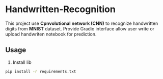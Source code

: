 # Handwritten-Recognition

This project use **Cpnvolutional network (CNN)** to recognize handwritten digits from **MNIST** dataset. Provide Gradio interface allow user write or upload handwriten notebook for prediction.

## Usage
1. Install lib
 ```bash
pip install -r requirements.txt
 ```
